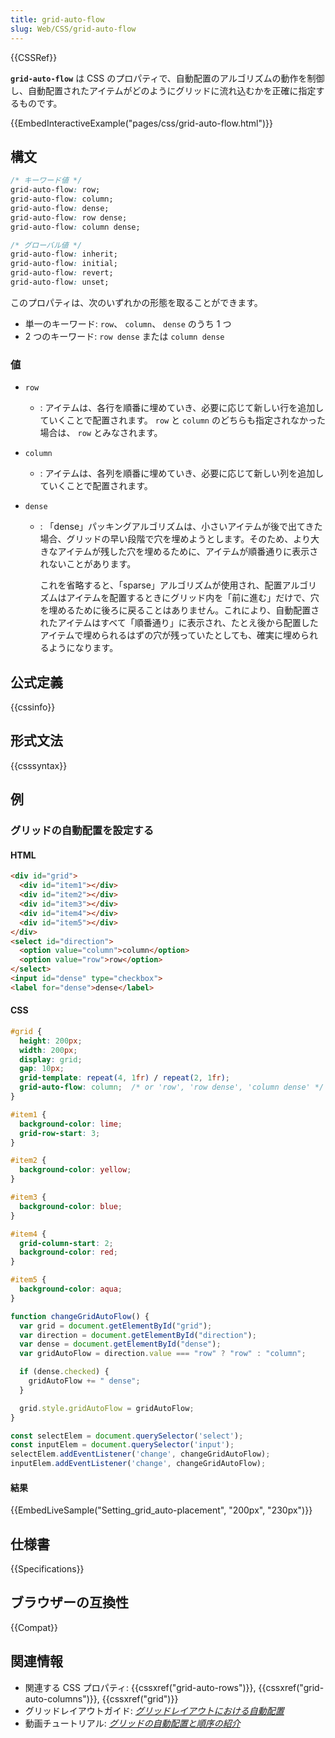 ```yaml
---
title: grid-auto-flow
slug: Web/CSS/grid-auto-flow
---
```

{{CSSRef}}

**`grid-auto-flow`** は CSS のプロパティで、自動配置のアルゴリズムの動作を制御し、自動配置されたアイテムがどのようにグリッドに流れ込むかを正確に指定するものです。

{{EmbedInteractiveExample("pages/css/grid-auto-flow.html")}}

## 構文

```css
/* キーワード値 */
grid-auto-flow: row;
grid-auto-flow: column;
grid-auto-flow: dense;
grid-auto-flow: row dense;
grid-auto-flow: column dense;

/* グローバル値 */
grid-auto-flow: inherit;
grid-auto-flow: initial;
grid-auto-flow: revert;
grid-auto-flow: unset;
```

このプロパティは、次のいずれかの形態を取ることができます。

- 単一のキーワード: `row`、 `column`、 `dense` のうち 1 つ
- 2 つのキーワード: `row dense` または `column dense`

### 値

- `row`
  - : アイテムは、各行を順番に埋めていき、必要に応じて新しい行を追加していくことで配置されます。 `row` と `column` のどちらも指定されなかった場合は、 `row` とみなされます。
- `column`
  - : アイテムは、各列を順番に埋めていき、必要に応じて新しい列を追加していくことで配置されます。
- `dense`

  - : 「dense」パッキングアルゴリズムは、小さいアイテムが後で出てきた場合、グリッドの早い段階で穴を埋めようとします。そのため、より大きなアイテムが残した穴を埋めるために、アイテムが順番通りに表示されないことがあります。

    これを省略すると、「sparse」アルゴリズムが使用され、配置アルゴリズムはアイテムを配置するときにグリッド内を「前に進む」だけで、穴を埋めるために後ろに戻ることはありません。これにより、自動配置されたアイテムはすべて「順番通り」に表示され、たとえ後から配置したアイテムで埋められるはずの穴が残っていたとしても、確実に埋められるようになります。

## 公式定義

{{cssinfo}}

## 形式文法

{{csssyntax}}

## 例

### グリッドの自動配置を設定する

#### HTML

```html
<div id="grid">
  <div id="item1"></div>
  <div id="item2"></div>
  <div id="item3"></div>
  <div id="item4"></div>
  <div id="item5"></div>
</div>
<select id="direction">
  <option value="column">column</option>
  <option value="row">row</option>
</select>
<input id="dense" type="checkbox">
<label for="dense">dense</label>
```

#### CSS

```css
#grid {
  height: 200px;
  width: 200px;
  display: grid;
  gap: 10px;
  grid-template: repeat(4, 1fr) / repeat(2, 1fr);
  grid-auto-flow: column;  /* or 'row', 'row dense', 'column dense' */
}

#item1 {
  background-color: lime;
  grid-row-start: 3;
}

#item2 {
  background-color: yellow;
}

#item3 {
  background-color: blue;
}

#item4 {
  grid-column-start: 2;
  background-color: red;
}

#item5 {
  background-color: aqua;
}
```

```js hidden
function changeGridAutoFlow() {
  var grid = document.getElementById("grid");
  var direction = document.getElementById("direction");
  var dense = document.getElementById("dense");
  var gridAutoFlow = direction.value === "row" ? "row" : "column";

  if (dense.checked) {
    gridAutoFlow += " dense";
  }

  grid.style.gridAutoFlow = gridAutoFlow;
}

const selectElem = document.querySelector('select');
const inputElem = document.querySelector('input');
selectElem.addEventListener('change', changeGridAutoFlow);
inputElem.addEventListener('change', changeGridAutoFlow);
```

#### 結果

{{EmbedLiveSample("Setting_grid_auto-placement", "200px", "230px")}}

## 仕様書

{{Specifications}}

## ブラウザーの互換性

{{Compat}}

## 関連情報

- 関連する CSS プロパティ: {{cssxref("grid-auto-rows")}}, {{cssxref("grid-auto-columns")}}, {{cssxref("grid")}}
- グリッドレイアウトガイド: _[グリッドレイアウトにおける自動配置](/en-US/docs/Web/CSS/CSS_Grid_Layout/Auto-placement_in_CSS_Grid_Layout)_
- 動画チュートリアル: _[グリッドの自動配置と順序の紹介](http://gridbyexample.com/video/series-auto-placement-order/)_
